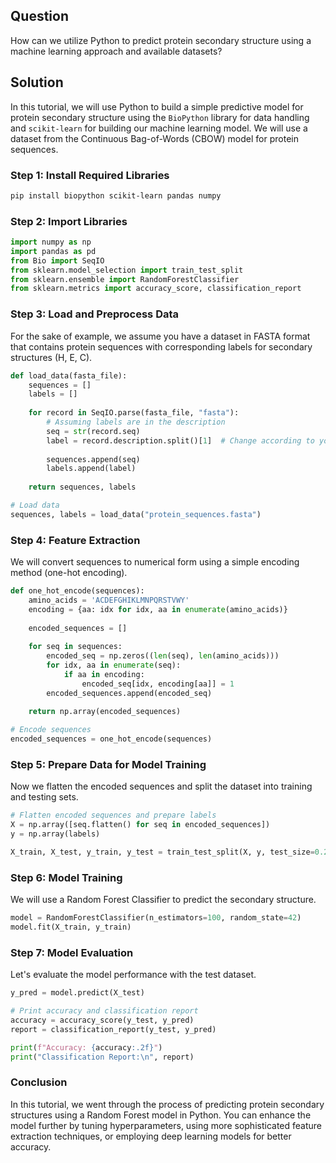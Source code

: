 ## Question

How can we utilize Python to predict protein secondary structure using a machine learning approach and available datasets?

## Solution

In this tutorial, we will use Python to build a simple predictive model for protein secondary structure using the `BioPython` library for data handling and `scikit-learn` for building our machine learning model. We will use a dataset from the Continuous Bag-of-Words (CBOW) model for protein sequences.

### Step 1: Install Required Libraries

```bash
pip install biopython scikit-learn pandas numpy
```

### Step 2: Import Libraries

```python
import numpy as np
import pandas as pd
from Bio import SeqIO
from sklearn.model_selection import train_test_split
from sklearn.ensemble import RandomForestClassifier
from sklearn.metrics import accuracy_score, classification_report
```

### Step 3: Load and Preprocess Data

For the sake of example, we assume you have a dataset in FASTA format that contains protein sequences with corresponding labels for secondary structures (H, E, C).

```python
def load_data(fasta_file):
    sequences = []
    labels = []
    
    for record in SeqIO.parse(fasta_file, "fasta"):
        # Assuming labels are in the description
        seq = str(record.seq)
        label = record.description.split()[1]  # Change according to your data format
        
        sequences.append(seq)
        labels.append(label)
        
    return sequences, labels

# Load data
sequences, labels = load_data("protein_sequences.fasta")
```

### Step 4: Feature Extraction

We will convert sequences to numerical form using a simple encoding method (one-hot encoding).

```python
def one_hot_encode(sequences):
    amino_acids = 'ACDEFGHIKLMNPQRSTVWY'
    encoding = {aa: idx for idx, aa in enumerate(amino_acids)}
    
    encoded_sequences = []
    
    for seq in sequences:
        encoded_seq = np.zeros((len(seq), len(amino_acids)))
        for idx, aa in enumerate(seq):
            if aa in encoding:
                encoded_seq[idx, encoding[aa]] = 1
        encoded_sequences.append(encoded_seq)
    
    return np.array(encoded_sequences)

# Encode sequences
encoded_sequences = one_hot_encode(sequences)
```

### Step 5: Prepare Data for Model Training

Now we flatten the encoded sequences and split the dataset into training and testing sets.

```python
# Flatten encoded sequences and prepare labels
X = np.array([seq.flatten() for seq in encoded_sequences])
y = np.array(labels)

X_train, X_test, y_train, y_test = train_test_split(X, y, test_size=0.2, random_state=42)
```

### Step 6: Model Training

We will use a Random Forest Classifier to predict the secondary structure.

```python
model = RandomForestClassifier(n_estimators=100, random_state=42)
model.fit(X_train, y_train)
```

### Step 7: Model Evaluation

Let's evaluate the model performance with the test dataset.

```python
y_pred = model.predict(X_test)

# Print accuracy and classification report
accuracy = accuracy_score(y_test, y_pred)
report = classification_report(y_test, y_pred)

print(f"Accuracy: {accuracy:.2f}")
print("Classification Report:\n", report)
```

### Conclusion

In this tutorial, we went through the process of predicting protein secondary structures using a Random Forest model in Python. You can enhance the model further by tuning hyperparameters, using more sophisticated feature extraction techniques, or employing deep learning models for better accuracy.